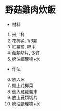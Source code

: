 # 野菇雞肉炊飯
* 材料
1. 米, 1杯
2. 花椰菜, 1/3顆
3. 紅蘿蔔, 碎末
4. 菇類切片, 少許
5. 奶油調理塊+水
* 作法
6. 放入米
7. 擺上花椰菜
8. 倒入紅蘿蔔末
9. 放上菇類切片
10. 奶油調理塊+水
